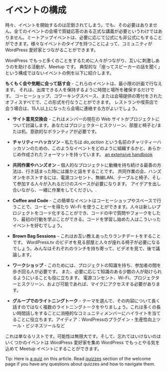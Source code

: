 <!-- # Event Formats -->
# イベントの構成

<!-- Sometimes getting started organizing an event can be a little overwhelming. It does not have to be though. Not every Meetup event needs to be a formal lecture with questions and answers in a rented venue. Meetup events can be as formal or informal as you want them to be. Having a variety of event types can help communities create the kind of group that really makes connections among WordPress enthusiasts. -->
時々、イベントを開始するのは圧倒されてしまう。でも、その必要はありません。全てのイベントの会場で質疑応答のある正式な講義が必要というわけではありません。ミートアップイベントは、必要に応じて公式にも非公式にもすることができます。様々なイベントのタイプを持つことによって、コミュニティが WordPress 愛好家とつながることができます。

<!-- Any activity that helps people connect and inspire each other to do more with WordPress is a Meetup activity. Here are some examples of events that don’t follow the typical “sit around and listen to a speaker” format: -->
WordPress でもっと多くのことをするために人々がつながり、互いに刺激しあうのを助ける活動が、Meetup です。 典型的な「座ってスピーカーの話を聞く」という構成ではないイベントの例を以下に紹介します。

<!-- *   **Networking or Social event** – Events like these can take the smallest amount of planning. It just takes a time and a place that hold the number of people that will attend. Coffee shops, co-working spaces, or a cool donated office could all do the trick. If you decide to meet at a restaurant or coffee shop, it is a good idea to contact the venue if you expect more than 15 people. -->
**もくもく会や気軽に会って話す会** - これらのイベントは、最小限の計画で行なえます。 それは、出席できる人を保持するように時間と場所を確保するだけです。 コーヒーショップ、コワーキングスペース、または会場提供の寄付をされたオフィスすべてで、この形式を行なうことができます。 レストランや喫茶店で会う場合は、15人以上になったら会場に連絡する方がよいでしょう。
<!-- *   **Show and Tell** – This is a discussion of a member’s current website or project. You need a projector and screen, a room with chairs and/or tables, and a willing volunteer. The group member shows their project and describe what problems they have run into. The group can discuss possible solutions, highlight great points in the design, or just learn from each other. -->
*   **サイト意見交換会** - これはメンバーの現在の Web サイトかプロジェクトについて討論します。あなたはプロジェクターとスクリーン、部屋と椅子と/または机、意欲的なボランティアが必要です。
<!-- *   **Charity Hackathon** – We have a pre-built format for charity hackathons named _do_action_, as well as [an extensive handbook](https://make.wordpress.org/community/handbook/meetup-organizer/event-formats/do_action-charity-hackathon/) for how to organise an event like this. -->
*   **チャリティーハッカソン** – 私たちは _do_action_ という名前のチャリティーハッカソンのための、このようなイベントをどのように組織するかと、あらかじめ作成されたフォーマットを持っています。 [an extensive handbook](https://make.wordpress.org/community/handbook/meetup-organizer/event-formats/do_action-charity-hackathon/)
<!-- *   **Coworking/Workalong** – Sometimes the best way to stay motivated on a personal project is to have people to talk to when you get stuck. To host a Workalong, you will need power outlets, wifi, tables and chairs, and a space that can hold the number of people that will join you. Then, work alongside your peers while you bounce ideas off one another. -->
*   **共同作業やハンズオン** – 個人的なプロジェクトに動機を持ち続ける最善の方法は、行き詰まった時には誰かと話をすることです。 共同作業の会、ハンズオンをホストするには、電源コンセント、無線LAN、テーブルと椅子、そして参加する人々が入れるだけのスペースが必要になります。 アイデアを出し合いながら、一緒に作業をしてください。.
<!-- *   **Coffee and Code** – This easy event can be done in a coffee shop or any space where you can get coffee and they will let you use their wifi. People can code new projects, ask questions on code they’ve forked, or learn about making their first commit. Codecademy learners would probably love an event like this. -->
*   **Coffee and Code** - この簡単なイベントはコーヒーショップやスペースで行うことで、コーヒーを得たり Wi-Fi を使うことができます。人々は新しいプロジェクトをコード化することができ、コードの中で質問やフォークをしたり、最初の行動を学ぶことができる。コードを学習し始めた人はこういったイベントを好むでしょう。
<!-- *   **Brown Bag Sessions** – This one is a cross between a lecture and a lunch date. You will need a room where you can view a video from wordpress.tv and chairs for people to sit on. Everyone brings their lunch, watches a video, and then discusses the topic afterward. -->
*   **Brown Bag Sessions** – これはお互い教えあったりランチデートをすることです。 WordPress.tv のビデオを見る部屋と人々が座れる椅子が必要になるでしょう。みんなはそれぞれのランチを持ち寄って、ビデオを見て、後で議論します。
<!-- *   **Workshops** – For this you will need someone who is comfortable walking through a project in front of a crowd. It can also be helpful to have a few people who are knowledgeable to help out if needed. You should have access to power outlets, wifi, a projector/screen, and perhaps some sort of microphone if available. -->
*   **ワークショップ** - このためには、プロジェクトの知識を持ち、参加者の間を歩き回る人が必要です。 また、必要に応じて知識のある少数の人が助けられるようにいることも役に立ちます。 電源コンセント、Wi-Fi、プロジェクターとスクリーン、および可能であれば、マイクにアクセスする必要があります。
<!-- *   **Grouped Lightning Talk** – Pick a theme and instead of doing one long talk about it, have a number of lightning talks. This will help highlighting more community members, that might be reluctant to do a long talk. Ideas: WordPress plugins, productivity tools, business tools, etc… -->
*   **グループでのライトニングトーク** - テーマを選んで、その内容について長く話すのではなく複数のライトニングトークをやりましょう。これは多くの長い時間話しをすることに消極的なコミュニティメンバーにハイライトを当てることに役立ちます。アイディア：WordPressのプラグイン・生産性向上ツール・ビジネスツールなど

<!-- This is just a short list. The possibilities are endless. And do not forget that any event that gets WordPress enthusiasts together and inspiring each other to do more with WordPress can be a Meetup event. -->
これは単なるリストです。可能性は無限大です。そして、忘れてはいけないのはいくつかのイベントは WordPress 愛好家を集め WordPress でもっとやる気を込めて Meetup イベントにすることができます。

Tip: Here is [a quiz](https://community-self-training.mystagingwebsite.com/quiz/planning-a-variety-of-events/) on this article. Read [quizzes](https://make.wordpress.org/community/handbook/meetup-organizer/welcome/#quizzes) section of the welcome page if you have any questions about quizzes and how to navigate them.
